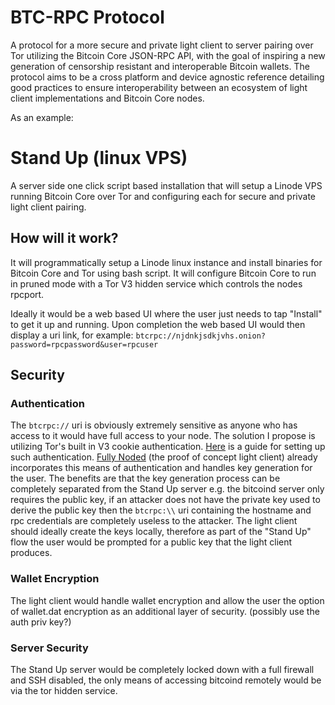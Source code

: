 # BTC-RPC Protocol
A protocol for a more secure and private light client to server pairing over Tor utilizing the Bitcoin Core JSON-RPC API, with the goal of inspiring a new generation of censorship resistant and interoperable Bitcoin wallets. The protocol aims to be a cross platform and device agnostic reference detailing good practices to ensure interoperability between an ecosystem of light client implementations and Bitcoin Core nodes.


As an example:

# Stand Up (linux VPS)
A server side one click script based installation that will setup a Linode VPS running Bitcoin Core over Tor and configuring each for secure and private light client pairing.

## How will it work?
It will programmatically setup a Linode linux instance and install binaries for Bitcoin Core and Tor using bash script. It will configure Bitcoin Core to run in pruned mode with a Tor V3 hidden service which controls the nodes rpcport.

Ideally it would be a web based UI where the user just needs to tap "Install" to get it up and running. Upon completion the web based UI would then display a uri link, for example: `btcrpc://njdnkjsdkjvhs.onion?password=rpcpassword&user=rpcuser`

## Security

### Authentication
The `btcrpc://` uri is obviously extremely sensitive as anyone who has access to it would have full access to your node. The solution I propose is utilizing Tor's built in V3 cookie authentication. [Here](https://matt.traudt.xyz/p/FgbdRTFr.html) is a guide for setting up such authentication. [Fully Noded](https://github.com/Fonta1n3/FullyNoded) (the proof of concept light client) already incorporates this means of authentication and handles key generation for the user. The benefits are that the key generation process can be completely separated from the Stand Up server e.g. the bitcoind server only requires the public key, if an attacker does not have the private key used to derive the public key then the `btcrpc:\\` uri containing the hostname and rpc credentials are completely useless to the attacker. The light client should ideally create the keys locally, therefore as part of the "Stand Up" flow the user would be prompted for a public key that the light client produces.

### Wallet Encryption
The light client would handle wallet encryption and allow the user the option of wallet.dat encryption as an additional layer of security. (possibly use the auth priv key?)

### Server Security
The Stand Up server would be completely locked down with a full firewall and SSH disabled, the only means of accessing bitcoind remotely would be via the tor hidden service.
